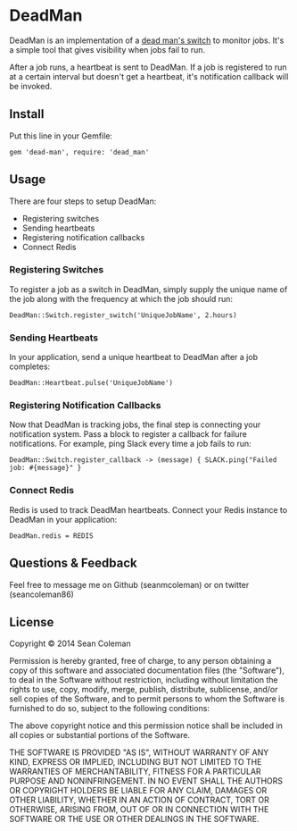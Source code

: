 # DeadMan
DeadMan is an implementation of a [dead man's switch](https://en.wikipedia.org/wiki/Dead_man%27s_switch) to monitor jobs. It's a simple tool that gives visibility when jobs fail to run.

After a job runs, a heartbeat is sent to DeadMan. If a job is registered to run at a certain interval but doesn't get a heartbeat, it's notification callback will be invoked.

## Install
Put this line in your Gemfile:

    gem 'dead-man', require: 'dead_man'

## Usage
There are four steps to setup DeadMan:
- Registering switches
- Sending heartbeats
- Registering notification callbacks
- Connect Redis

### Registering Switches
To register a job as a switch in DeadMan, simply supply the  unique name of the job along with the frequency at which the job should run:

    DeadMan::Switch.register_switch('UniqueJobName', 2.hours)

### Sending Heartbeats
In your application, send a unique heartbeat to DeadMan after a job completes:

    DeadMan::Heartbeat.pulse('UniqueJobName')

### Registering Notification Callbacks
Now that DeadMan is tracking jobs, the final step is connecting your notification system. Pass a block to register a callback for failure notifications. For example, ping Slack every time a job fails to run:

    DeadMan::Switch.register_callback -> (message) { SLACK.ping("Failed job: #{message}" }

### Connect Redis
Redis is used to track DeadMan heartbeats. Connect your Redis instance to DeadMan in your application:

    DeadMan.redis = REDIS

## Questions & Feedback
Feel free to message me on Github (seanmcoleman) or on twitter (seancoleman86)

## License
Copyright © 2014 Sean Coleman

Permission is hereby granted, free of charge, to any person obtaining a copy of this software and associated documentation files (the "Software"), to deal in the Software without restriction, including without limitation the rights to use, copy, modify, merge, publish, distribute, sublicense, and/or sell copies of the Software, and to permit persons to whom the Software is furnished to do so, subject to the following conditions:

The above copyright notice and this permission notice shall be included in all copies or substantial portions of the Software.

THE SOFTWARE IS PROVIDED "AS IS", WITHOUT WARRANTY OF ANY KIND, EXPRESS OR IMPLIED, INCLUDING BUT NOT LIMITED TO THE WARRANTIES OF MERCHANTABILITY, FITNESS FOR A PARTICULAR PURPOSE AND NONINFRINGEMENT. IN NO EVENT SHALL THE AUTHORS OR COPYRIGHT HOLDERS BE LIABLE FOR ANY CLAIM, DAMAGES OR OTHER LIABILITY, WHETHER IN AN ACTION OF CONTRACT, TORT OR OTHERWISE, ARISING FROM, OUT OF OR IN CONNECTION WITH THE SOFTWARE OR THE USE OR OTHER DEALINGS IN THE SOFTWARE.
